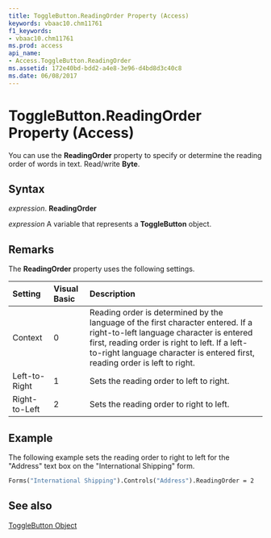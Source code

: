 ```yaml
---
title: ToggleButton.ReadingOrder Property (Access)
keywords: vbaac10.chm11761
f1_keywords:
- vbaac10.chm11761
ms.prod: access
api_name:
- Access.ToggleButton.ReadingOrder
ms.assetid: 172e40bd-bdd2-a4e8-3e96-d4bd8d3c40c8
ms.date: 06/08/2017
---
```



# ToggleButton.ReadingOrder Property (Access)

You can use the  **ReadingOrder** property to specify or determine the reading order of words in text. Read/write **Byte**.


## Syntax

 _expression_. **ReadingOrder**

 _expression_ A variable that represents a **ToggleButton** object.


## Remarks

The  **ReadingOrder** property uses the following settings.



|**Setting**|**Visual Basic**|**Description**|
|:-----|:-----|:-----|
|Context|0|Reading order is determined by the language of the first character entered. If a right-to-left language character is entered first, reading order is right to left. If a left-to-right language character is entered first, reading order is left to right.|
|Left-to-Right|1|Sets the reading order to left to right.|
|Right-to-Left|2|Sets the reading order to right to left.|

## Example

The following example sets the reading order to right to left for the "Address" text box on the "International Shipping" form.


```vb
Forms("International Shipping").Controls("Address").ReadingOrder = 2
```


## See also


[ToggleButton Object](Access.ToggleButton.md)

